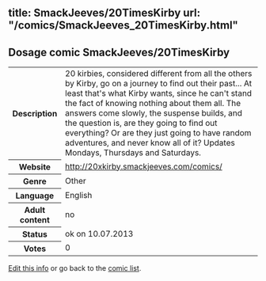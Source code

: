 title: SmackJeeves/20TimesKirby
url: "/comics/SmackJeeves_20TimesKirby.html"
---
Dosage comic SmackJeeves/20TimesKirby
-----------------------------------------

<p id="msg"></p>
<script type="text/javascript">
if (window.location.search === '?edit_info_mail=sent_ok') {
  var elem = document.getElementById("msg");
  elem.innerHTML = 'Edited information sucessfully sent for review, which is usually done daily. Thanks!';
  elem.className = 'ok';
}
</script>
<table class="comicinfo">
<tr>
<th>Description</th><td>20 kirbies, considered different from all the others by Kirby, go on a journey to find out their past... At least that's what Kirby wants, since he can't stand the fact of knowing nothing about them all. The answers come slowly, the suspense builds, and the question is, are they going to find out everything? Or are they just going to have random adventures, and never know all of it? Updates Mondays, Thursdays and Saturdays.</td>
</tr>
<tr>
<th>Website</th><td><a href="http://20xkirby.smackjeeves.com/comics/">http://20xkirby.smackjeeves.com/comics/</a></td>
</tr>
<tr>
<th>Genre</th><td>Other</td>
</tr>
<tr>
<th>Language</th><td>English</td>
</tr>
<tr>
<th>Adult content</th><td>no</td>
</tr>
<tr>
<th>Status</th><td>ok on 10.07.2013</td>
</tr>
<tr>
<th>Votes</th><td>0</td>
</tr>
</table>

[Edit this info](SmackJeeves_20TimesKirby_edit.html) or go back to the [comic list](../comic-index.html).
